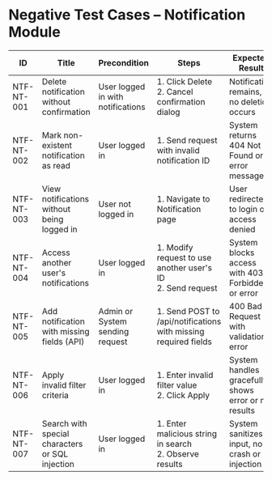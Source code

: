 # Negative Test Cases – Notification Module

| ID          | Title                                       | Precondition                        | Steps                                                         | Expected Result                           | Actual Result | Status |
|-------------|---------------------------------------------|-------------------------------------|---------------------------------------------------------------|-------------------------------------------|---------------|--------|
| NTF-NT-001  | Delete notification without confirmation    | User logged in with notifications   | 1. Click Delete <br> 2. Cancel confirmation dialog | Notification remains, no deletion occurs |               |        |
| NTF-NT-002  | Mark non-existent notification as read      | User logged in                      | 1. Send request with invalid notification ID | System returns 404 Not Found or error message |               |        |
| NTF-NT-003  | View notifications without being logged in  | User not logged in                  | 1. Navigate to Notification page | User redirected to login or access denied |               |        |
| NTF-NT-004  | Access another user's notifications         | User logged in                      | 1. Modify request to use another user's ID <br> 2. Send request | System blocks access with 403 Forbidden or error |               |        |
| NTF-NT-005  | Add notification with missing fields (API)  | Admin or System sending request     | 1. Send POST to /api/notifications with missing required fields | 400 Bad Request with validation error |               |        |
| NTF-NT-006  | Apply invalid filter criteria               | User logged in                      | 1. Enter invalid filter value <br> 2. Click Apply | System handles gracefully, shows error or no results |               |        |
| NTF-NT-007  | Search with special characters or SQL injection | User logged in                      | 1. Enter malicious string in search <br> 2. Observe results | System sanitizes input, no crash or injection |               |        |